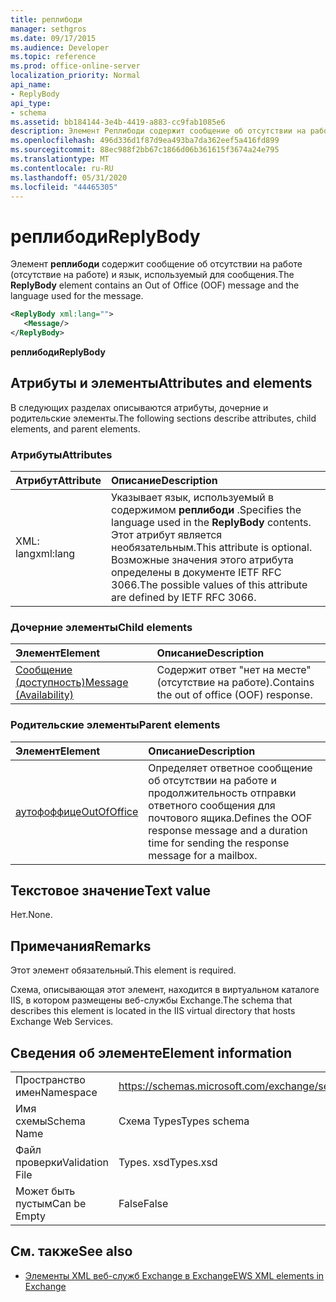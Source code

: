 ```yaml
---
title: реплибоди
manager: sethgros
ms.date: 09/17/2015
ms.audience: Developer
ms.topic: reference
ms.prod: office-online-server
localization_priority: Normal
api_name:
- ReplyBody
api_type:
- schema
ms.assetid: bb184144-3e4b-4419-a883-cc9fab1085e6
description: Элемент Реплибоди содержит сообщение об отсутствии на работе (отсутствие на работе) и язык, используемый для сообщения.
ms.openlocfilehash: 496d336d1f87d9ea493ba7da362eef5a416fd899
ms.sourcegitcommit: 88ec988f2bb67c1866d06b361615f3674a24e795
ms.translationtype: MT
ms.contentlocale: ru-RU
ms.lasthandoff: 05/31/2020
ms.locfileid: "44465305"
---
```

# <a name="replybody"></a><span data-ttu-id="4f859-103">реплибоди</span><span class="sxs-lookup"><span data-stu-id="4f859-103">ReplyBody</span></span>

<span data-ttu-id="4f859-104">Элемент **реплибоди** содержит сообщение об отсутствии на работе (отсутствие на работе) и язык, используемый для сообщения.</span><span class="sxs-lookup"><span data-stu-id="4f859-104">The **ReplyBody** element contains an Out of Office (OOF) message and the language used for the message.</span></span> 
  
```XML
<ReplyBody xml:lang="">
   <Message/>
</ReplyBody>
```

 <span data-ttu-id="4f859-105">**реплибоди**</span><span class="sxs-lookup"><span data-stu-id="4f859-105">**ReplyBody**</span></span>
## <a name="attributes-and-elements"></a><span data-ttu-id="4f859-106">Атрибуты и элементы</span><span class="sxs-lookup"><span data-stu-id="4f859-106">Attributes and elements</span></span>

<span data-ttu-id="4f859-107">В следующих разделах описываются атрибуты, дочерние и родительские элементы.</span><span class="sxs-lookup"><span data-stu-id="4f859-107">The following sections describe attributes, child elements, and parent elements.</span></span>
  
### <a name="attributes"></a><span data-ttu-id="4f859-108">Атрибуты</span><span class="sxs-lookup"><span data-stu-id="4f859-108">Attributes</span></span>

|<span data-ttu-id="4f859-109">**Атрибут**</span><span class="sxs-lookup"><span data-stu-id="4f859-109">**Attribute**</span></span>|<span data-ttu-id="4f859-110">**Описание**</span><span class="sxs-lookup"><span data-stu-id="4f859-110">**Description**</span></span>|
|:-----|:-----|
|<span data-ttu-id="4f859-111">XML: lang</span><span class="sxs-lookup"><span data-stu-id="4f859-111">xml:lang</span></span>  <br/> |<span data-ttu-id="4f859-112">Указывает язык, используемый в содержимом **реплибоди** .</span><span class="sxs-lookup"><span data-stu-id="4f859-112">Specifies the language used in the **ReplyBody** contents.</span></span> <span data-ttu-id="4f859-113">Этот атрибут является необязательным.</span><span class="sxs-lookup"><span data-stu-id="4f859-113">This attribute is optional.</span></span> <span data-ttu-id="4f859-114">Возможные значения этого атрибута определены в документе IETF RFC 3066.</span><span class="sxs-lookup"><span data-stu-id="4f859-114">The possible values of this attribute are defined by IETF RFC 3066.</span></span>  <br/> |
   
### <a name="child-elements"></a><span data-ttu-id="4f859-115">Дочерние элементы</span><span class="sxs-lookup"><span data-stu-id="4f859-115">Child elements</span></span>

|<span data-ttu-id="4f859-116">**Элемент**</span><span class="sxs-lookup"><span data-stu-id="4f859-116">**Element**</span></span>|<span data-ttu-id="4f859-117">**Описание**</span><span class="sxs-lookup"><span data-stu-id="4f859-117">**Description**</span></span>|
|:-----|:-----|
|[<span data-ttu-id="4f859-118">Сообщение (доступность)</span><span class="sxs-lookup"><span data-stu-id="4f859-118">Message (Availability)</span></span>](message-availability.md) <br/> |<span data-ttu-id="4f859-119">Содержит ответ "нет на месте" (отсутствие на работе).</span><span class="sxs-lookup"><span data-stu-id="4f859-119">Contains the out of office (OOF) response.</span></span>  <br/> |
   
### <a name="parent-elements"></a><span data-ttu-id="4f859-120">Родительские элементы</span><span class="sxs-lookup"><span data-stu-id="4f859-120">Parent elements</span></span>

|<span data-ttu-id="4f859-121">**Элемент**</span><span class="sxs-lookup"><span data-stu-id="4f859-121">**Element**</span></span>|<span data-ttu-id="4f859-122">**Описание**</span><span class="sxs-lookup"><span data-stu-id="4f859-122">**Description**</span></span>|
|:-----|:-----|
|[<span data-ttu-id="4f859-123">аутофоффице</span><span class="sxs-lookup"><span data-stu-id="4f859-123">OutOfOffice</span></span>](outofoffice.md) <br/> |<span data-ttu-id="4f859-124">Определяет ответное сообщение об отсутствии на работе и продолжительность отправки ответного сообщения для почтового ящика.</span><span class="sxs-lookup"><span data-stu-id="4f859-124">Defines the OOF response message and a duration time for sending the response message for a mailbox.</span></span>  <br/> |
   
## <a name="text-value"></a><span data-ttu-id="4f859-125">Текстовое значение</span><span class="sxs-lookup"><span data-stu-id="4f859-125">Text value</span></span>

<span data-ttu-id="4f859-126">Нет.</span><span class="sxs-lookup"><span data-stu-id="4f859-126">None.</span></span>
  
## <a name="remarks"></a><span data-ttu-id="4f859-127">Примечания</span><span class="sxs-lookup"><span data-stu-id="4f859-127">Remarks</span></span>

<span data-ttu-id="4f859-128">Этот элемент обязательный.</span><span class="sxs-lookup"><span data-stu-id="4f859-128">This element is required.</span></span>
  
<span data-ttu-id="4f859-129">Схема, описывающая этот элемент, находится в виртуальном каталоге IIS, в котором размещены веб-службы Exchange.</span><span class="sxs-lookup"><span data-stu-id="4f859-129">The schema that describes this element is located in the IIS virtual directory that hosts Exchange Web Services.</span></span>
  
## <a name="element-information"></a><span data-ttu-id="4f859-130">Сведения об элементе</span><span class="sxs-lookup"><span data-stu-id="4f859-130">Element information</span></span>

|||
|:-----|:-----|
|<span data-ttu-id="4f859-131">Пространство имен</span><span class="sxs-lookup"><span data-stu-id="4f859-131">Namespace</span></span>  <br/> |https://schemas.microsoft.com/exchange/services/2006/types  <br/> |
|<span data-ttu-id="4f859-132">Имя схемы</span><span class="sxs-lookup"><span data-stu-id="4f859-132">Schema Name</span></span>  <br/> |<span data-ttu-id="4f859-133">Схема Types</span><span class="sxs-lookup"><span data-stu-id="4f859-133">Types schema</span></span>  <br/> |
|<span data-ttu-id="4f859-134">Файл проверки</span><span class="sxs-lookup"><span data-stu-id="4f859-134">Validation File</span></span>  <br/> |<span data-ttu-id="4f859-135">Types. xsd</span><span class="sxs-lookup"><span data-stu-id="4f859-135">Types.xsd</span></span>  <br/> |
|<span data-ttu-id="4f859-136">Может быть пустым</span><span class="sxs-lookup"><span data-stu-id="4f859-136">Can be Empty</span></span>  <br/> |<span data-ttu-id="4f859-137">False</span><span class="sxs-lookup"><span data-stu-id="4f859-137">False</span></span>  <br/> |
   
## <a name="see-also"></a><span data-ttu-id="4f859-138">См. также</span><span class="sxs-lookup"><span data-stu-id="4f859-138">See also</span></span>



- [<span data-ttu-id="4f859-139">Элементы XML веб-служб Exchange в Exchange</span><span class="sxs-lookup"><span data-stu-id="4f859-139">EWS XML elements in Exchange</span></span>](ews-xml-elements-in-exchange.md)

